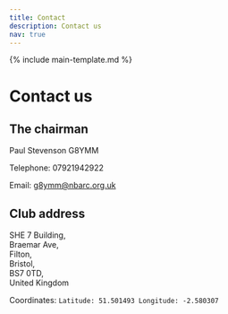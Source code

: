 ```yaml
---
title: Contact
description: Contact us
nav: true
---
```


{% include main-template.md %}

# Contact us

## The chairman

Paul Stevenson G8YMM 

Telephone: 07921942922

Email: [g8ymm@nbarc.org.uk](mailto:g8ymm@nbarc.org.uk)

## Club address

SHE 7 Building,<br>
Braemar Ave,<br>
Filton,<br>
Bristol,<br>
BS7 0TD,<br>
United Kingdom

Coordinates: `Latitude: 51.501493 Longitude: -2.580307`